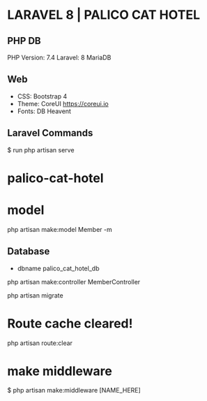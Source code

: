 # LARAVEL 8 | PALICO CAT HOTEL

## PHP DB
PHP Version: 7.4
Laravel: 8
MariaDB

## Web
- CSS: Bootstrap 4 
- Theme: CoreUI https://coreui.io
- Fonts: DB Heavent 

## Laravel Commands
$ run
php artisan serve
# palico-cat-hotel

# model
php artisan make:model Member -m

## Database
- dbname palico_cat_hotel_db


php artisan make:controller MemberController


php artisan migrate

# Route cache cleared!
php artisan route:clear


# make middleware
$ php artisan make:middleware [NAME_HERE]

